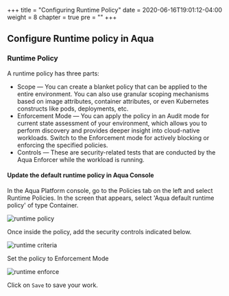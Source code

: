 +++
title = "Configuring Runtime Policy"
date = 2020-06-16T19:01:12-04:00
weight = 8
chapter = true
pre = "<b></b>"
+++

## Configure Runtime policy in Aqua


### Runtime Policy
A runtime policy has three parts:

* Scope — You can create a blanket policy that can be applied to the entire environment. You can also use granular scoping mechanisms based on image attributes, container attributes, or even Kubernetes constructs like pods, deployments, etc.
* Enforcement Mode — You can apply the policy in an Audit mode for current state assessment of your environment, which allows you to perform discovery and provides deeper insight into cloud-native workloads. Switch to the Enforcement mode for actively blocking or enforcing the specified policies.
* Controls — These are security-related tests that are conducted by the Aqua Enforcer while the workload is running.

#### Update the default runtime policy in Aqua Console
In the Aqua Platform console, go to the Policies tab on the left and select Runtime Policies. In the screen that appears, select 'Aqua default runtime policy' of type Container.

![runtime policy](/images/runtime_security/runtime-policy.png)

Once inside the policy, add the security controls indicated below. 

![runtime criteria](/images/runtime_security/sec-controls.png)

Set the policy to Enforcement Mode

![runtime enforce](/images/runtime_security/enforce.png)

Click on ```Save``` to save your work.